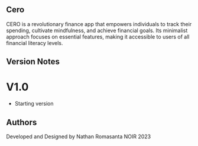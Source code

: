 ## Cero

CERO is a revolutionary finance app that empowers individuals to track their spending, cultivate mindfulness, and achieve financial goals. Its minimalist approach focuses on essential features, making it accessible to users of all financial literacy levels.

## Version Notes

# V1.0
- Starting version



## Authors

Developed and Designed by Nathan Romasanta
NOIR 2023